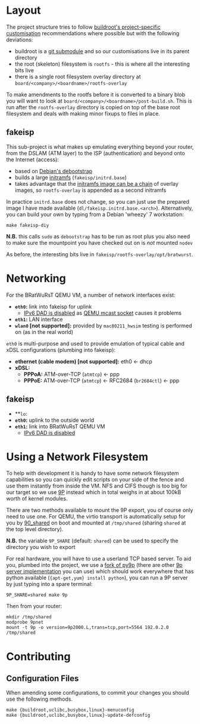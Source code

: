 # Layout

The project structure tries to follow [buildroot's project-specific customisation](http://buildroot.uclibc.org/downloads/manual/manual.html#_project_specific_customization) recommendations where possible but with the following deviations:

 * buildroot is a [git submodule](http://git-scm.com/docs/git-submodule) and so our customisations live in its parent directory
 * the root (skeleton) filesystem is `rootfs` - this is where all the interesting bits live
 * there is a single root filesystem overlay directory at `board/<company>/<boardname>/rootfs-overlay`

To make amendments to the rootfs before it is converted to a binary blob you will want to look at `board/<company>/<boardname>/post-build.sh`.  This is run after the `rootfs-overlay` directory is copied on top of the base root filesystem and deals with making minor fixups to files in place.

## fakeisp

This sub-project is what makes up emulating everything beyond your router, from the DSLAM (ATM layer) to the ISP (authentication) and beyond onto the Internet (access):

 * based on [Debian's debootstrap](https://wiki.debian.org/Debootstrap)
 * builds a large [initramfs](https://www.kernel.org/doc/Documentation/filesystems/ramfs-rootfs-initramfs.txt) (`fakeisp/initrd.base`)
 * takes advantage that the [initramfs image can be a chain](https://www.kernel.org/doc/Documentation/early-userspace/buffer-format.txt) of overlay images, so `rootfs-overlay` is appended as a second initramfs

In practice `initrd.base` does not change, so you can just use the prepared image I have made available (`dl/fakeisp.initrd.base.<arch>`).  Alternatively, you can build your own by typing from a Debian 'wheezy' 7 workstation:

    make fakeisp-diy

**N.B.** this calls `sudo` as `debootstrap` has to be run as root plus you also need to make sure the mountpoint you have checked out on is *not* mounted `nodev`

As before, the interesting bits live in `fakeisp/rootfs-overlay/opt/bratwurst`.

# Networking

For the BRatWuRsT QEMU VM, a number of network interfaces exist:

 * **`eth0`:** link into fakeisp for uplink
     * [IPv6 DAD is disabled](board/qemu/mipsel/rootfs-overlay/opt/bratwurst/rc.d/20_ptp_no_v6_dad) as [QEMU mcast socket](http://lists.nongnu.org/archive/html/qemu-devel/2013-03/msg05497.html) causes it problems
 * **`eth1`:** LAN interface
 * **`wlan0` [not supported]:** provided by `mac80211_hwsim` testing is performed on (as in the real world)

`eth0` is multi-purpose and used to provide emulation of typical cable and xDSL configurations (plumbing into fakeisp):

 * **ethernet (cable modem) [not supported]:** eth0 <- dhcp
 * **xDSL:**
     * **PPPoA:** ATM-over-TCP (`atmtcp`) <- ppp
     * **PPPoE:** ATM-over-TCP (`atmtcp`) <- RFC2684 (`br2684ctl`) <- ppp

## fakeisp

 * **`lo`:
 * **`eth0`:** uplink to the outside world
 * **`eth1`:** link into BRatWuRsT QEMU VM
     * [IPv6 DAD is disabled](fakeisp/rootfs-overlay/etc/sysctl.d/ptp_no_v6_dad.conf)

# Using a Network Filesystem

To help with development it is handy to have some network filesystem capabilities so you can quickly edit scripts on your side of the fence and use them instantly from inside the VM.  NFS and CIFS though is too big for our target so we use [9P](https://www.kernel.org/doc/Documentation/filesystems/9p.txt) instead which in total weighs in at about 100kB worth of kernel modules.

There are two methods available to mount the 9P export, you of course only need to use one.  For QEMU, the virtio transport is automatically setup for you by [90_shared](board/qemu/mipsel/rootfs-overlay/opt/bratwurst/rc.d/90_shared) on boot and mounted at `/tmp/shared` (sharing `shared` at the top level directory).

**N.B.** the variable `9P_SHARE` (default: `shared`) can be used to specify the directory you wish to export

For real hardware, you will have to use a userland TCP based server.  To aid you, plumbed into the project, we use a [fork of py9p](https://github.com/svinota/py9p) (there are other [9p server implementation](http://9p.cat-v.org/implementations) you can use) which should work everywhere that has python available (`{apt-get,yum} install python`), you can run a 9P server by just typing into a spare terminal:

    9P_SHARE=shared make 9p

Then from your router:

    mkdir /tmp/shared
    modprobe 9pnet
    mount -t 9p -o version=9p2000.L,trans=tcp,port=5564 192.0.2.0 /tmp/shared

# Contributing

## Configuration Files

When amending some configurations, to commit your changes you should use the following methods.

    make {buildroot,uclibc,busybox,linux}-menuconfig
    make {buildroot,uclibc,busybox,linux}-update-defconfig
